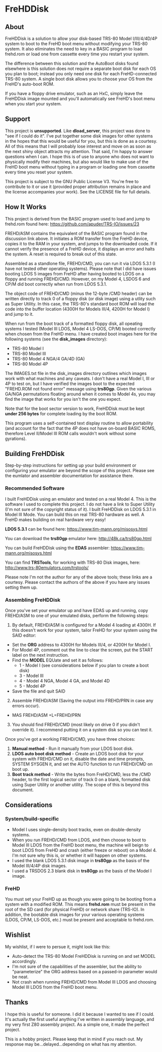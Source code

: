 # FreHDDisk

## About
FreHDDisk is a solution to allow your disk-based TRS-80 Model I/III/4/4D/4P system to boot to the FreHD boot menu without modifying your TRS-80 system. It also eliminates the need to key in a BASIC program to load frehd.rom or load one from cassette every time you restart your system. 

The difference between this solution and the AutoBoot disks found elsewhere is this solution does not require a separate boot disk for each OS you plan to boot; instead you only need one disk for each FreHD-connected TRS-80 system.  A single boot disk allows you to choose your OS from the FreHD's auto-boot ROM.  

If you have a floppy drive emulator, such as an HxC, simply leave the FreHDDisk image mounted and you'll automatically see FreHD's boot menu when you start your system.
  
## Support
This project is **unsupported**.  Like **dload_server**, this project was done to "see if I could do it".  I've put together some disk images for other systems in the hopes that this would be useful for you, but this is done as a courtesy.  All of this means that I will probably lose interest and move on as soon as the next shiny object attracts my attention.  That said, I'm happy to answer questions when I can.  I hope this is of use to anyone who does not want to physically modify their machines, but also would like to make use of the FreHD boot menu without typing in a program or loading one from cassette every time you reset your system.

This project is subject to the GNU Public License V3.  You're free to contribute to it or use it (provided proper attribution remains in place and the license accompanies your work).  See the LICENSE file for full details.

## How It Works
This project is derived from the BASIC program used to load and jump to frehd.rom found here:
https://github.com/apuder/TRS-IO/issues/23

FREHD/ASM contains the equivalent of the BASIC program found in the discussion link above.  It initiates a ROM transfer from the FreHD device, copies it to the RAM in your system, and jumps to the downloaded code.  If it cannot verify the presence of a FreHD device, it displays an error and halts the system.  A reset is required to break out of this state.

Assembled as a standlone file, FREHD/CMD, you can run it via LDOS 5.3.1 (I have not tested other operating systems).  Please note that I did have issues booting LDOS 5 images from FreHD after having booted to LDOS on a floppy and running FREHD/CMD.  However, on my Model 4, LSDOS 6 and CP/M did boot correctly when run from LDOS 5.3.1.


The object code of FREHD/CMD (minus the 12-byte /CMD header) can be written directly to track 0 of a floppy disk (or disk image) using a utlity such as Super Utility.  In this case, the TRS-80's standard boot ROM will load the code into the buffer location (4300H for Models III/4, 4200H for Model I) and jump to it.  

When run from the boot track of a formatted floppy disk, all opeating systems I tested (Model III LDOS, Model 4 LS-DOS, CP/M) booted correctly when chosen from the FreHD menu.  I have created boot images here for the following systems (see the **disk_images** directory):

- TRS-80 Model I
- TRS-80 Model III
- TRS-80 Model 4 NGA/4 GA/4D (GA)
- TRS-80 Model 4P

The IMAGES.txt file in the disk_images directory outlines which images work with what machines and any caveats.  I don't have a real Model I, III or 4P to test on, but I have verified the images boot to the expected "FREHD.ROM not found error" message using **trs80gp**.  Given the various GA/NGA permutations floating around when it comes to Model 4s, you may find the image that works for you isn't the one you expect.

Note that for the boot sector version to work, FreHDDisk must be kept **under 256 bytes** for complete loading by the boot ROM.

This program uses a self-contained text display routine to allow portability (and account for the fact that the 4P does not have on-board BASIC ROMS, therefore Level II/Model III ROM calls wouldn't work without some gyrations).

## Building FreHDDisk
Step-by-step instructions for setting up your build environment or configuring your emulator are beyond the scope of this project.  Please see the eumlator and assembler documentation for assistance there.  

### Recommended Software
I built FreHDDisk using an emulator and tested on a real Model 4.  This is the software I used to complete this project.  I do not have a link to Super Utility (I'm not sure of the copyright status of it).  I built FreHDDisk on LDOS 5.3.1 in Model III Mode.  You can build this on real TRS-80 hardware as well.  A FreHD makes building on real hardware very easy!

**LDOS 5.3.1** can be found here:
https://www.tim-mann.org/misosys.html

You can download the **trs80gp** emulator here:
http://48k.ca/trs80gp.html

You can build FreHDDisk using the **EDAS** assembler:
https://www.tim-mann.org/misosys.html

You can find **TRSTools**, for working with TRS-80 Disk images, here:
http://www.trs-80emulators.com/trstools/

Please note I'm not the author for any of the above tools; these links are a courtesy.  Please contact the authors of the above if you have any issues setting them up.

### Assembling FreHDDisk
Once you've set your emulator up and have EDAS up and running, copy FREHD/ASM to one of your emulated disks, perform the following steps:

1. By default, FREHD/ASM is configured for a Model 4 loading at 4300H.  If this doesn't work for your system, tailor FreHD for your system using the SAID editor:
  - Set the **ORG** address to 4300H for Models III/4, or 4200H for Model I.
  - For Model 4P, comment out the line to clear the screen, put the START label on the next instruction.
  - Find the **MODEL** EQUate and set it as follows:
    - 1 - Model I (see considerations below if you plan to create a boot disk)
    - 3 - Model III
    - 4 - Model 4 NGA, Model 4 GA, and Model 4D
    - 5 - Model 4P 
  - Save the file and quit SAID
2. Assemble FREHD/ASM (Saving the output into FREHD/PRN in case any errors occur).
  - MAS FREHD/ASM +L=FREHD/PRN
3. You should find FREHD/CMD (most likely on drive 0 if you didn't override it).  I recommend putting it on a system disk so you can test it.

Once you've got a working FREHD/CMD, you have three choices:

1. **Manual method** - Run it manually from your LDOS boot disk. 
2. **LDOS auto boot disk method** - Create an LDOS boot disk for your system with FREHD/CMD on it, disable the date and time prompts, SYSTEM SYSGEN it, and set the AUTO function to run FREHD/CMD on boot up.
3. **Boot track method** - Write the bytes from FreHD/CMD, less the /CMD header, to the first logical sector of track 0 on a blank, formatted disk using Super Utility or another utility.  The scope of this is beyond this document.  

## Considerations

### System/build-specific
 - Model I uses single-density boot tracks, even on double-density systems.  
 - When you run FREHD/CMD from LDOS, and then choose to boot to Model III LDOS from the FreHD boot menu, the machine will beign to boot LDOS from FreHD and crash (either freeze or reboot) on a Model 4.  I'm not sure why this is, or whether it will happen on other systems.
 - I used the blank LDOS 5.3.1 disk image in **trs80gp** as the basis of the Model III/4/4P disk images.
 - I used a TRSDOS 2.3 blank disk in **trs80gp** as the basis of the Model I image.

### FreHD
You must set your FreHD up as though you were going to be booting from a system with a modified ROM.  This means **frehd.rom** must be present in the root of the SD card (for physical FreHD) or network share (TRS-IO).  In addition, the bootable disk images for your various operating systems (LDOS, CP/M, LS-DOS, etc.) must be present and acceptable to frehd.rom.

## Wishlist
My wishlist, if I were to persue it, might look like this:

- Auto-detect the TRS-80 Model FreHDDisk is running on and set MODEL accordingly.
- I'm not sure of the capabilities of the assembler, but the ability to "parameterize" the ORG address based on a passed-in parameter would be neat.
- Not crash when running FREHD/CMD from Model III LDOS and choosing Model III LDOS from the FreHD boot menu.

## Thanks
I hope this is useful for someone.  I did it because I wanted to see if I could.  It's actually the first useful anything I've written in assembly language, and my very first Z80 assembly project.  As a simple one, it made the perfect project. 

This is a hobby project.  Please keep that in mind if you reach out.  My response may be...delayed...depending on what has my attention.
